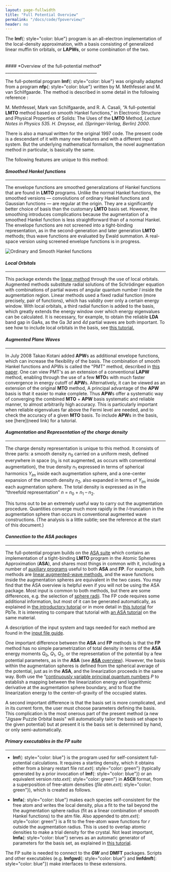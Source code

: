 ```yaml
---
layout: page-fullwidth
title: "Full Potential Overview"
permalink: "/docs/code/fpoverview/"
header: no
---
```


The **lmf**{: style="color: blue"} program is an all-electron implementation of the local-density approximation, with a basis consisting of generalized linear muffin tin orbitals, or **LAPWs**, or some combination of the two.

<hr style="height:5pt; visibility:hidden;" />
#### *Overview of the full-potential method*
_____________________________________________

The full-potential program **lmf**{: style="color: blue"} was originally adapted from a program **nfp**{: style="color: blue"} written by M. Methfessel and M. van Schilfgaarde. The method is described in some detail in the following reference :

M. Methfessel, Mark van Schilfgaarde, and R. A. Casali, “A full-potential **LMTO** method based on smooth Hankel functions,” in Electronic Structure and Physical Properties of Solids: The Uses of the **LMTO** Method, *Lecture Notes in Physics 535. H. Dreysse, ed. (Springer-Verlag, Berlin) 2000*.

There is also a manual written for the original 1997 code. The present code is a descendant of it with many new features and with a different input system. But the underlying mathematical formalism, the novel augmentation method in particular, is basically the same.

The following features are unique to this method:

#### *Smoothed Hankel functions*
_____________________________________________

The envelope functions are smoothed generalizations of Hankel functions that are found in **LMTO** programs. Unlike the normal Hankel functions, the smoothed versions — convolutions of ordinary Hankel functions and Gaussian functions — are regular at the origin. They are a significantly better choice of basis than the customary **LMTO** basis set. However, the smoothing introduces complications because the augmentation of a smoothed Hankel function is less straightforward than of a normal Hankel. The envelope functions are not screened into a tight-binding representation, as in the second-generation and later generation **LMTO** methods; thus wave functions are evaluated by Ewald summation. A real-space version using screened envelope functions is in progress.

![Ordinary and Smooth Hankel functions](https://lordcephei.github.io/assets/img/smhankels.svg)

#### *Local Orbitals*
_____________________________________________

This package extends the [linear method](/docs/package_overview/#linear-methods-in-band-theory) through the use of local orbitals. Augmented methods substitute radial solutions of the Schrödinger equation with combinations of partial waves of angular quantum number *l* inside the augmentation region. Linear methods used a fixed radial function (more precisely, pair of functions), which has validity over only a certain energy window. With local orbitals, a third radial function is added to the basis, which greatly extends the energy window over which energy eigenvalues can be calculated. It is necessary, for example, to obtain the reliable **LDA** band gap in GaAs, as the Ga *3d* and *4d* partial waves are both important. To see how to include local orbitals in the basis, see [this tutorial.](/tutorial/lmf/lmf_pbte_tutorial/#local-orbitals/)

#### *Augmented Plane Waves*
_____________________________________________

In July 2008 Takao Kotani added **APW**s as additional envelope functions, which can increase the flexibility of the basis. 
The combination of smooth Hankel functions and APWs is called the "PMT" method, described in [this paper](http://dx.doi.org/10.1103/PhysRevB.81.125117).
One can view PMT's as an extension of a conventional **LAPW** method, enabling through the use of a few **MTO**s with much faster convergence in
energy cutoff of **APW**s. Alternatively, it can be viewed as an extension of the original **MTO** method, A principal advantage of the
**APW** basis is that it easier to make complete. Thus **APW**s offer a systematic way of converging the combined **MTO** + **APW** basis
systematic and reliable manner, to almost arbitrarily high accuracy. This is particularly important when reliable eigenvalues far above the
Fermi level are needed, and to check the accuracy of a given **MTO** basis. To include **APW**s in the basis, see [here](need link) for a tutorial.

#### *Augmentation and Representation of the charge density*
_____________________________________________

The charge density representation is unique to this method. It consists of three parts: a smooth density <i>n</i><sub>0</sub> carried on a
uniform mesh, defined everywhere in space (<i>n</i><sub>0</sub> is not augmented, as occurs with conventional augmentation), the true
density <i>n</i><sub>1</sub> expressed in terms of spherical harmonics <i>Y<sub>lm</sub></i> inside each augmentation sphere, and a one-center expansion
of the smooth density <i>n</i><sub>2</sub>, also expanded in terms of <i>Y<sub>lm</sub></i> inside each augmentation sphere. The total density is
expressed as in the “threefold representation” <i>n</i> = <i>n</i><sub>0</sub> + <i>n</i><sub>1</sub> – <i>n</i><sub>2</sub>.

This turns out to be an extremely useful way to carry out the augmentation procedure. Quantities converge much more rapidly in the *l*-truncation in the augmentation sphere than occurs in conventional augmented wave constructions. (The analysis is a little subtle; see the reference at the start of this document.)

#### *Connection to the ASA packages*
_____________________________________________

The full-potential program builds on the [ASA suite](/docs/code/asaoverview) which contains an implementation of a tight-binding **LMTO**
program in the Atomic Spheres Approximation (**ASA**), and shares most things in common with it, including a number of 
[auxiliary programs](/docs/package_overview/#executable-codes-in-the-questaal-suite) useful to both **ASA** and **FP**. 
For example, both methods are [linear augmented-wave methods](/docs/package_overview/#linear-methods-in-band-theory), and the wave functions inside the augmentation spheres are equivalent in the two cases. 
You may find that the ASA overview is helpful even if you will not be using the ASA package.
Most input is common to both methods, but there are some differences, e.g. the selection of [sphere radii](/docs/code/asaoverview/#selection-of-sphere-radii).
The FP code requires some additional information, but most of it can be generated automatically,
as explained in [the introductory tutorial](/tutorial/lmf/lmf_tutorial/)
or in more detail in [this tutorial](/tutorial/lmf/lmf_pbte_tutorial/#automatic-determination-of-basis-set) for PbTe.
It is interesting to compare that tutorial with [an ASA tutorial](/tutorial/asa/lm_pbte_tutorial/) on the same material.

A description of the input system and tags needed for each method are found in the [input file guide](/docs/input/inputfile/).

One important difference between the **ASA** and **FP** methods is that the **FP** method has no simple parametrization of total density in terms of the **ASA** energy moments <i>Q</i><sub>0</sub>, <i>Q</i><sub>1</sub>, <i>Q</i><sub>2</sub>, or the representation of the potential by a few potential parameters, as in the **ASA** 
(see [**ASA** overview](/docs/code/asaoverview)). However, the basis within the augmentation spheres is defined from the spherical average of the potential, just as in the **ASA**, and the linearization proceeds in the same way. Both use the “[continuously variable principal quantum numbers](/docs/code/asaoverview/#augmentation-sphere-boundary-conditions-and-continuous-principal-quantum-numbers) *P* to establish a mapping between the linearization energy and logarithmic derivative at the augmentation sphere boundary, and to float the linearization energy to the center-of-gravity of the occupied states.

A second important difference is that the basis set is more complicated, and in its current form, the user must choose parameters defining
the basis. This complication is the most onerous part of the present method (a new "Jigsaw Puzzle Orbital basis" will automatically tailor the basis set shape to the given potential)  but at present it is the basis set is determined by hand, or only semi-automatically. 

#### *Primary executables in the FP suite*
_____________________________________________

+ **lmf**{: style="color: blue"} is the program used for self-consistent full-potential calculations. It requires a starting density, which it obtains either from a binary restart file *rst.ext*{: style="color: green"} (typically generated by a prior invocation of **lmf**{: style="color: blue"}) or an equivalent version *rsta.ext*{: style="color: green"} in **ASCII** format, from a superposition of free-atom densities (*file atm.ext*{: style="color: green"}), which is created as follows.

+ **lmfa**{: style="color: blue"} makes each species self-consistent for the free atom and writes the local density, plus a fit to the tail beyond the the augmentation sphere radius (fit as a linear combination of smooth Hankel functions) to the atm file. Also appended to *atm.ext*{: style="color: green"} is a fit to the free-atom wave functions for *r* outside the augmentation radius. This is used to overlap atomic densities to make a trial density for the crystal.  Not least important, **lmfa**{: style="color: blue"} serves as an automatic generator of parameters for the basis set, as explained in [this tutorial](/tutorial/lmf/lmf_pbte_tutorial/#automatic-determination-of-basis-set).

The FP suite is needed to connect to the <b><i>GW</i></b> and **DMFT** packages.  Scripts and other executables (e.g. **lmfgwd**{: style="color: blue"} and
**lmfdmft**{: style="color: blue"}) make interfaces to these extensions.

